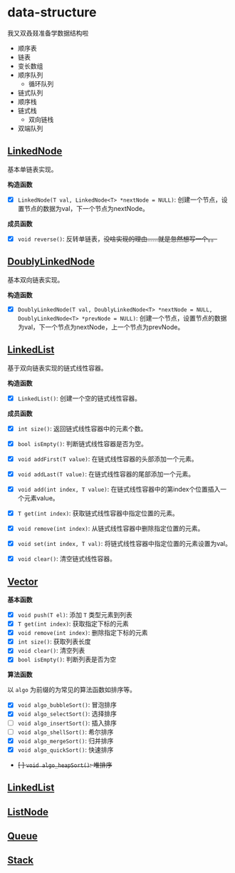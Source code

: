 # data-structure
我又双叒叕准备学数据结构啦

- 顺序表
- 链表
- 变长数组
- 顺序队列
  - 循环队列
- 链式队列
- 顺序栈
- 链式栈
  - 双向链栈
- 双端队列

## [LinkedNode](./LinearList/LinkedNode.cpp)
基本单链表实现。

**构造函数**
- [x] `LinkedNode(T val, LinkedNode<T> *nextNode = NULL)`: 创建一个节点，设置节点的数据为val，下一个节点为nextNode。

**成员函数**
- [x] `void reverse()`: 反转单链表，~~没啥实现的理由……就是忽然想写一个。。~~

## [DoublyLinkedNode](./LinearList/DoublyLinkedNode.cpp)
基本双向链表实现。

**构造函数**
- [x] `DoublyLinkedNode(T val, DoublyLinkedNode<T> *nextNode = NULL, DoublyLinkedNode<T> *prevNode = NULL)`: 创建一个节点，设置节点的数据为val，下一个节点为nextNode，上一个节点为prevNode。

## [LinkedList](./LinearList/LinkedList.cpp)
基于双向链表实现的链式线性容器。

**构造函数**
- [x] `LinkedList()`: 创建一个空的链式线性容器。

**成员函数**
- [x] `int size()`: 返回链式线性容器中的元素个数。
- [x] `bool isEmpty()`: 判断链式线性容器是否为空。
- [x] `void addFirst(T value)`: 在链式线性容器的头部添加一个元素。
- [x] `void addLast(T value)`: 在链式线性容器的尾部添加一个元素。
- [x] `void add(int index, T value)`: 在链式线性容器中的第index个位置插入一个元素value。
- [x] `T get(int index)`: 获取链式线性容器中指定位置的元素。
- [x] `void remove(int index)`: 从链式线性容器中删除指定位置的元素。
- [x] `void set(int index, T val)`: 将链式线性容器中指定位置的元素设置为val。
- [x] `void clear()`: 清空链式线性容器。








## [Vector](https://github.com/yuchiXiong/data-structure/blob/main/List/Vector.cpp)

**基本函数**
- [x] `void push(T el)`: 添加 `T` 类型元素到列表
- [x] `T get(int index)`: 获取指定下标的元素
- [x] `void remove(int index)`: 删除指定下标的元素
- [x] `int size()`: 获取列表长度
- [x] `void clear()`: 清空列表
- [x] `bool isEmpty()`: 判断列表是否为空

**算法函数**

以 `algo` 为前缀的为常见的算法函数如排序等。

- [x] `void algo_bubbleSort()`: 冒泡排序
- [x] `void algo_selectSort()`: 选择排序
- [ ] `void algo_insertSort()`: 插入排序
- [ ] `void algo_shellSort()`: 希尔排序
- [x] `void algo_mergeSort()`: 归并排序
- [x] `void algo_quickSort()`: 快速排序
- ~~[ ] `void algo_heapSort()`: 堆排序~~

## [LinkedList](https://github.com/yuchiXiong/data-structure/blob/main/List/LinkedList.cpp)

## [ListNode](https://github.com/yuchiXiong/data-structure/blob/main/List/ListNode.cpp)

## [Queue](https://github.com/yuchiXiong/data-structure/blob/main/List/Queue.cpp)

## [Stack](https://github.com/yuchiXiong/data-structure/blob/main/List/Stack.cpp)
